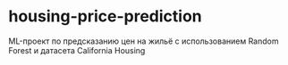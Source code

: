 # housing-price-prediction
ML-проект по предсказанию цен на жильё с использованием Random Forest и датасета California Housing
